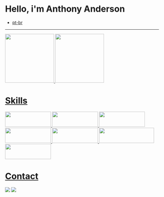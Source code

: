 # Hello, i'm Anthony Anderson 

- [pt-br](./pt-br.md)


<hr>

<a href="https://github.com/Anthony17DEV">
  <img height="160em" src="https://github-readme-stats-gb9t.vercel.app/api?username=Anthony17DEV&show_icons=true&hide_border=true&theme=github_dark&include_all_commits=true&count_private=true"/>
  <img height="160em" src="https://github-readme-stats-gb9t.vercel.app/api/top-langs/?username=Anthony17DEV&layout=compact&hide_border=true&show_icons=true&langs_count=6&theme=github_dark&hide=cmake,c,scss,html,c%2B%2B,jupyter%20notebook"/>
</div>

# Skills
<div>
<img src="https://img.shields.io/badge/HTML5-E34F26?style=for-the-badge&logo=html5&logoColor=white"  width="150em" height="50em"/>
<img src="https://img.shields.io/badge/Python-FFD43B?style=for-the-badge&logo=python&logoColor=blue" width="150em" height="50em"/>
<img src="https://img.shields.io/badge/Dart-0175C2?style=for-the-badge&logo=dart&logoColor=white" width="150em" height="50em"/> 
<img src="https://img.shields.io/badge/PHP-777BB4?style=for-the-badge&logo=php&logoColor=white" width="150em" height="50em"/>
<img src="https://img.shields.io/badge/Flutter-02569B?style=for-the-badge&logo=flutter&logoColor=white" width="150em" height="50em"/>
<img src="https://img.shields.io/badge/React_Native-20232A?style=for-the-badge&logo=react&logoColor=61DAFB" width="180em" height="50em"/>
<img src="https://img.shields.io/badge/GIT-E44C30?style=for-the-badge&logo=git&logoColor=white" width="150em" height="50em"/>
</div>

# Contact
<div>
  <a href = "mailto:airanthony17@gmail.com"><img src="https://img.shields.io/badge/-Gmail-%23333?style=for-the-badge&logo=gmail&logoColor=white" target="_blank"></a>
  <a href="https://www.linkedin.com/in/anthony-anderson-46896a246/" target="_blank"><img src="https://img.shields.io/badge/-LinkedIn-%230077B5?style=for-the-badge&logo=linkedin&logoColor=white" target="_blank"></a> 
</div>
